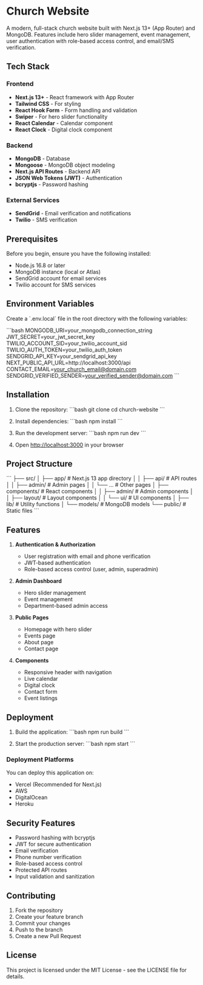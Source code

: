 # Church Website

A modern, full-stack church website built with Next.js 13+ (App Router) and MongoDB. Features include hero slider management, event management, user authentication with role-based access control, and email/SMS verification.

## Tech Stack

### Frontend
- **Next.js 13+** - React framework with App Router
- **Tailwind CSS** - For styling
- **React Hook Form** - Form handling and validation
- **Swiper** - For hero slider functionality
- **React Calendar** - Calendar component
- **React Clock** - Digital clock component

### Backend
- **MongoDB** - Database
- **Mongoose** - MongoDB object modeling
- **Next.js API Routes** - Backend API
- **JSON Web Tokens (JWT)** - Authentication
- **bcryptjs** - Password hashing

### External Services
- **SendGrid** - Email verification and notifications
- **Twilio** - SMS verification

## Prerequisites

Before you begin, ensure you have the following installed:
- Node.js 16.8 or later
- MongoDB instance (local or Atlas)
- SendGrid account for email services
- Twilio account for SMS services

## Environment Variables

Create a \`.env.local\` file in the root directory with the following variables:

\`\`\`bash
MONGODB_URI=your_mongodb_connection_string
JWT_SECRET=your_jwt_secret_key
TWILIO_ACCOUNT_SID=your_twilio_account_sid
TWILIO_AUTH_TOKEN=your_twilio_auth_token
SENDGRID_API_KEY=your_sendgrid_api_key
NEXT_PUBLIC_API_URL=http://localhost:3000/api
CONTACT_EMAIL=your_church_email@domain.com
SENDGRID_VERIFIED_SENDER=your_verified_sender@domain.com
\`\`\`

## Installation

1. Clone the repository:
\`\`\`bash
git clone <repository-url>
cd church-website
\`\`\`

2. Install dependencies:
\`\`\`bash
npm install
\`\`\`

3. Run the development server:
\`\`\`bash
npm run dev
\`\`\`

4. Open [http://localhost:3000](http://localhost:3000) in your browser

## Project Structure

\`\`\`
├── src/
│   ├── app/                 # Next.js 13 app directory
│   │   ├── api/            # API routes
│   │   ├── admin/          # Admin pages
│   │   └── ...            # Other pages
│   ├── components/         # React components
│   │   ├── admin/         # Admin components
│   │   ├── layout/        # Layout components
│   │   └── ui/            # UI components
│   ├── lib/               # Utility functions
│   └── models/            # MongoDB models
└── public/               # Static files
\`\`\`

## Features

1. **Authentication & Authorization**
   - User registration with email and phone verification
   - JWT-based authentication
   - Role-based access control (user, admin, superadmin)

2. **Admin Dashboard**
   - Hero slider management
   - Event management
   - Department-based admin access

3. **Public Pages**
   - Homepage with hero slider
   - Events page
   - About page
   - Contact page

4. **Components**
   - Responsive header with navigation
   - Live calendar
   - Digital clock
   - Contact form
   - Event listings

## Deployment

1. Build the application:
\`\`\`bash
npm run build
\`\`\`

2. Start the production server:
\`\`\`bash
npm start
\`\`\`

### Deployment Platforms
You can deploy this application on:
- Vercel (Recommended for Next.js)
- AWS
- DigitalOcean
- Heroku

## Security Features

- Password hashing with bcryptjs
- JWT for secure authentication
- Email verification
- Phone number verification
- Role-based access control
- Protected API routes
- Input validation and sanitization

## Contributing

1. Fork the repository
2. Create your feature branch
3. Commit your changes
4. Push to the branch
5. Create a new Pull Request

## License

This project is licensed under the MIT License - see the LICENSE file for details.
